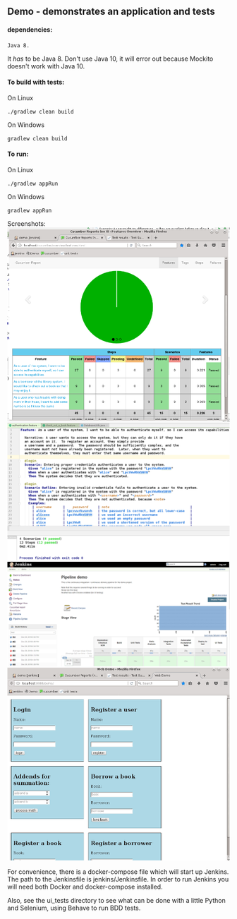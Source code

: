## Demo - demonstrates an application and tests

#### dependencies: 
    Java 8.  

It *has* to be Java 8.  Don't use Java 10, it will error out because Mockito doesn't work with Java 10.

#### To build with tests:
On Linux

    ./gradlew clean build

On Windows

    gradlew clean build

#### To run:
On Linux

    ./gradlew appRun

On Windows

    gradlew appRun


Screenshots:
![alt Cucumber report](https://raw.githubusercontent.com/7ep/demo/with_database/screenshots/cucumber_report.png)
![Feature file](https://raw.githubusercontent.com/7ep/demo/with_database/screenshots/feature_file.png)
![Jenkins pipeline](https://raw.githubusercontent.com/7ep/demo/with_database/screenshots/jenkins_pipeline.png)
![Webapp](https://raw.githubusercontent.com/7ep/demo/with_database/screenshots/webapp.png)


For convenience, there is a docker-compose file which will start up
Jenkins. The path to the Jenkinsfile is jenkins/Jenkinsfile.  In order
to run Jenkins you will need both Docker and docker-compose installed.

Also, see the ui_tests directory to see what can be done with a little
Python and Selenium, using Behave to run BDD tests.
